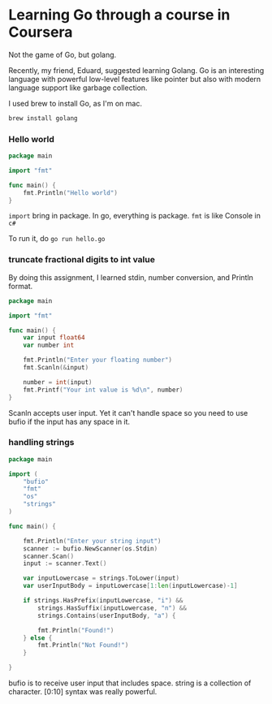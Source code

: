# Learning Go through a course in Coursera

Not the game of Go, but golang. 

Recently, my friend, Eduard, suggested learning Golang. Go is an interesting language with powerful low-level features like pointer but also with modern language support like garbage collection. 

I used brew to install Go, as I'm on mac. 

```bash
brew install golang
```

### Hello world

```go
package main

import "fmt"

func main() {
	fmt.Println("Hello world")
}
```

`import` bring in package. In go, everything is package. `fmt` is like Console in `c#` 

To run it, do `go run hello.go` 



### truncate fractional digits to int value

By doing this assignment, I learned stdin, number conversion, and Println format.

```go
package main

import "fmt"

func main() {
	var input float64
	var number int

	fmt.Println("Enter your floating number")
	fmt.Scanln(&input)

	number = int(input)
	fmt.Printf("Your int value is %d\n", number)
}

```

Scanln accepts user input. Yet it can't handle space so you need to use bufio if the input has any space in it. 

### handling strings

```go
package main

import (
	"bufio"
	"fmt"
	"os"
	"strings"
)

func main() {

	fmt.Println("Enter your string input")
	scanner := bufio.NewScanner(os.Stdin)
	scanner.Scan()
	input := scanner.Text()

	var inputLowercase = strings.ToLower(input)
	var userInputBody = inputLowercase[1:len(inputLowercase)-1]

	if strings.HasPrefix(inputLowercase, "i") &&
		strings.HasSuffix(inputLowercase, "n") &&
		strings.Contains(userInputBody, "a") {

		fmt.Println("Found!")
	} else {
		fmt.Println("Not Found!")
	}

}

```

bufio is to receive user input that includes space. string is a collection of character. \[0:10\] syntax was really powerful.



